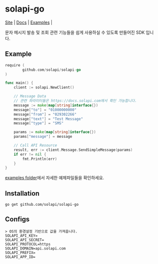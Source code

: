 # solapi-go

[Site](https://www.solapi.com/) |
[Docs](https://docs.solapi.com/) |
[Examples](https://github.com/solapi/solapi-go/tree/master/_examples) |

문자 메시지 발송 및 조회 관련 기능들을 쉽게 사용하실 수 있도록 만들어진 SDK 입니다.

## Example

```go
require (
        github.com/solapi/solapi-go
)

func main() {
	client := solapi.NewClient()

	// Message Data
	// 관련 파라미터들은 https://docs.solapi.com에서 확인 가능합니다.
	message := make(map[string]interface{})
	message["to"] = "01000000000"
	message["from"] = "029302266"
	message["text"] = "Test Message"
	message["type"] = "SMS"

	params := make(map[string]interface{})
	params["message"] = message

	// Call API Resource
	result, err := client.Message.SendSimpleMessage(params)
	if err != nil {
		fmt.Println(err)
	}
}
```

[examples folder](https://github.com/solapi/solapi-go/tree/master/_examples)에서 자세한 예제파일들을 확인하세요.

## Installation

```
go get github.com/solapi/solapi-go
```

## Configs

```
> OS의 환경설정 기반으로 값을 가져옵니다.
SOLAPI_API_KEY=
SOLAPI_API_SECRET=
SOLAPI_PROTOCOL=https
SOLAPI_DOMAIN=api.solapi.com
SOLAPI_PREFIX=
SOLAPI_APP_ID=
```
